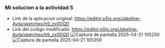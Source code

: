 ### Mi solucion a la actividad 5

- Link de la aplicacion original: https://editor.p5js.org/Jakeline-Avila/sketches/h9_zx0DQD
- Link del codigo modificado: https://editor.p5js.org/Jakeline-Avila/sketches/h9_zx0DQD
![Captura de pantalla 2025-04-21 105250](https://github.com/user-attachments/assets/59530362-1109-46a4-8571-fe371169541c)
![Captura de pantalla 2025-04-21 105359](https://github.com/user-attachments/assets/d065e87a-49a8-4fce-a56a-b12eb3f9b704)
